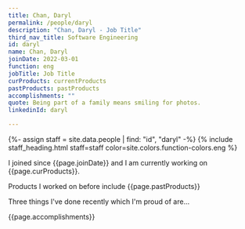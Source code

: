 ```yaml
---
title: Chan, Daryl
permalink: /people/daryl
description: "Chan, Daryl - Job Title"
third_nav_title: Software Engineering
id: daryl
name: Chan, Daryl
joinDate: 2022-03-01
function: eng
jobTitle: Job Title
curProducts: currentProducts
pastProducts: pastProducts
accomplishments: ""
quote: Being part of a family means smiling for photos.
linkedinId: daryl

---
```


{%- assign staff = site.data.people | find: "id", "daryl" -%}
{% include staff_heading.html staff=staff color=site.colors.function-colors.eng %}

<p>I joined since {{page.joinDate}} and I am currently working on {{page.curProducts}}.</p>

<p>Products I worked on before include {{page.pastProducts}}</p>

<p>Three things I've done recently which I'm proud of are...</p>
{{page.accomplishments}}

